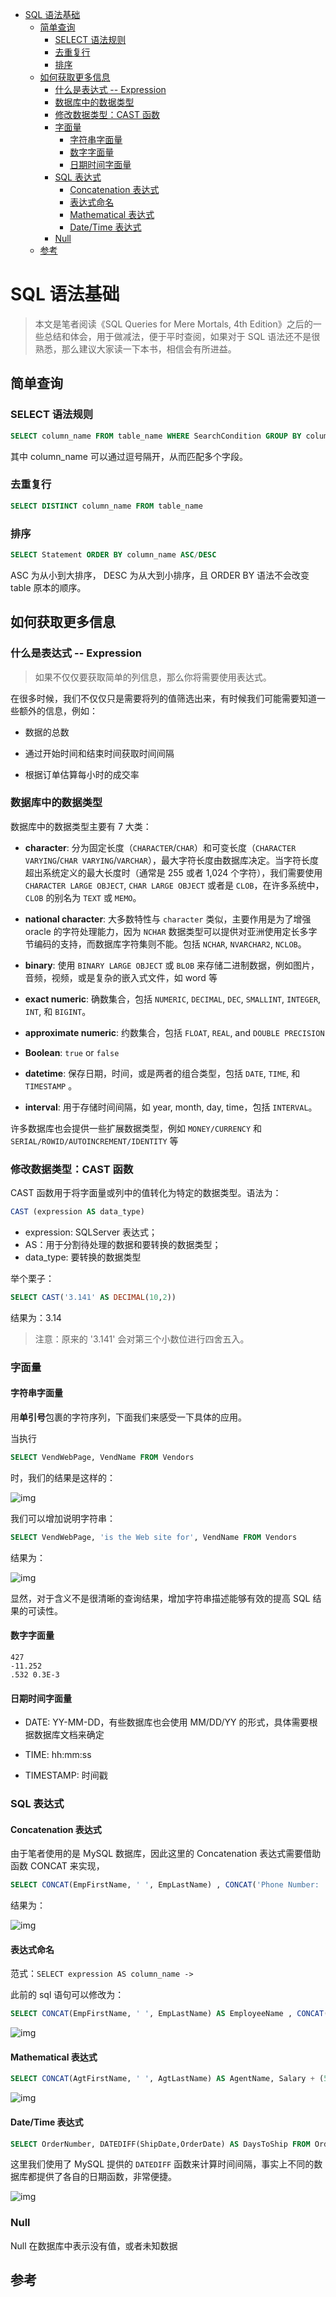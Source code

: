 <!-- TOC -->

- [SQL 语法基础](#sql-语法基础)
    - [简单查询](#简单查询)
        - [SELECT 语法规则](#select-语法规则)
        - [去重复行](#去重复行)
        - [排序](#排序)
    - [如何获取更多信息](#如何获取更多信息)
        - [什么是表达式 -- Expression](#什么是表达式----expression)
        - [数据库中的数据类型](#数据库中的数据类型)
        - [修改数据类型：CAST 函数](#修改数据类型cast-函数)
        - [字面量](#字面量)
            - [字符串字面量](#字符串字面量)
            - [数字字面量](#数字字面量)
            - [日期时间字面量](#日期时间字面量)
        - [SQL 表达式](#sql-表达式)
            - [Concatenation 表达式](#concatenation-表达式)
            - [表达式命名](#表达式命名)
            - [Mathematical 表达式](#mathematical-表达式)
            - [Date/Time 表达式](#datetime-表达式)
        - [Null](#null)
    - [参考](#参考)

<!-- /TOC -->

# SQL 语法基础

> 本文是笔者阅读《SQL Queries for Mere Mortals, 4th Edition》之后的一些总结和体会，用于做减法，便于平时查阅，如果对于 SQL 语法还不是很熟悉，那么建议大家读一下本书，相信会有所进益。

## 简单查询

### SELECT 语法规则

```sql
SELECT column_name FROM table_name WHERE SearchCondition GROUP BY column_name HAVING SearchCondition
```

其中 column_name 可以通过逗号隔开，从而匹配多个字段。

### 去重复行

```sql
SELECT DISTINCT column_name FROM table_name
```

### 排序

```sql
SELECT Statement ORDER BY column_name ASC/DESC
```

ASC 为从小到大排序， DESC 为从大到小排序，且 ORDER BY 语法不会改变 table 原本的顺序。

## 如何获取更多信息

### 什么是表达式 -- Expression

> 如果不仅仅要获取简单的列信息，那么你将需要使用表达式。

在很多时候，我们不仅仅只是需要将列的值筛选出来，有时候我们可能需要知道一些额外的信息，例如：

- 数据的总数

- 通过开始时间和结束时间获取时间间隔

- 根据订单估算每小时的成交率

### 数据库中的数据类型

数据库中的数据类型主要有 7 大类：

- **character**: 分为固定长度（`CHARACTER`/`CHAR`）和可变长度（`CHARACTER VARYING`/`CHAR VARYING`/`VARCHAR`），最大字符长度由数据库决定。当字符长度超出系统定义的最大长度时（通常是 255 或者 1,024 个字符），我们需要使用 `CHARACTER LARGE OBJECT`,  `CHAR LARGE OBJECT` 或者是 `CLOB`，在许多系统中，`CLOB` 的别名为 `TEXT` 或 `MEMO`。

- **national character**: 大多数特性与 `character` 类似，主要作用是为了增强 oracle 的字符处理能力，因为 `NCHAR` 数据类型可以提供对亚洲使用定长多字节编码的支持，而数据库字符集则不能。包括 `NCHAR`, `NVARCHAR2`, `NCLOB`。

- **binary**: 使用 `BINARY LARGE OBJECT` 或 `BLOB` 来存储二进制数据，例如图片，音频，视频，或是复杂的嵌入式文件，如 word 等

- **exact numeric**: 确数集合，包括 `NUMERIC`, `DECIMAL`, `DEC`, `SMALLINT`, `INTEGER`, `INT`, 和 `BIGINT`。

- **approximate numeric**: 约数集合，包括 `FLOAT`, `REAL`, and `DOUBLE PRECISION`

- **Boolean**: `true` or `false`

- **datetime**: 保存日期，时间，或是两者的组合类型，包括 `DATE`, `TIME`, 和 `TIMESTAMP` 。

- **interval**: 用于存储时间间隔，如 year, month, day, time，包括 `INTERVAL`。

许多数据库也会提供一些扩展数据类型，例如 `MONEY/CURRENCY` 和 `SERIAL/ROWID/AUTOINCREMENT/IDENTITY` 等

### 修改数据类型：CAST 函数

CAST 函数用于将字面量或列中的值转化为特定的数据类型。语法为：

```sql
CAST (expression AS data_type)
```

- expression: SQLServer 表达式；
- AS：用于分割待处理的数据和要转换的数据类型；
- data_type: 要转换的数据类型

举个栗子：

```sql
SELECT CAST('3.141' AS DECIMAL(10,2))
```

结果为：3.14
> 注意：原来的 '3.141' 会对第三个小数位进行四舍五入。

### 字面量

#### 字符串字面量

用**单引号**包裹的字符序列，下面我们来感受一下具体的应用。

当执行

```sql
SELECT VendWebPage, VendName FROM Vendors
```

时，我们的结果是这样的：

![img](./assets/sql1.jpg)

我们可以增加说明字符串：

```sql
SELECT VendWebPage, 'is the Web site for', VendName FROM Vendors
```

结果为：

![img](./assets/sql2.jpg)

显然，对于含义不是很清晰的查询结果，增加字符串描述能够有效的提高 SQL 结果的可读性。

#### 数字字面量

```
427
-11.252
.532 0.3E-3
```

#### 日期时间字面量

- DATE: YY-MM-DD，有些数据库也会使用 MM/DD/YY 的形式，具体需要根据数据库文档来确定

- TIME: hh:mm:ss

- TIMESTAMP: 时间戳

### SQL 表达式

#### Concatenation 表达式

由于笔者使用的是 MySQL 数据库，因此这里的 Concatenation 表达式需要借助函数 CONCAT 来实现，

```sql
SELECT CONCAT(EmpFirstName, ' ', EmpLastName) , CONCAT('Phone Number: ', EmpPhoneNumber) FROM Employees
```

结果为：

![img](./assets/sql3.jpg)

#### 表达式命名

范式：`SELECT expression AS column_name ->`

此前的 sql 语句可以修改为：

```sql
SELECT CONCAT(EmpFirstName, ' ', EmpLastName) AS EmployeeName , CONCAT('Phone Number: ', EmpPhoneNumber) AS EmpPhoneNumber FROM Employees
```

![img](./assets/sql4.jpg)

#### Mathematical 表达式

```sql
SELECT CONCAT(AgtFirstName, ' ', AgtLastName) AS AgentName, Salary + (50000 * CommissionRate)  AS ProjectedIncome FROM Agents
```

![img](./assets/sql5.jpg)

#### Date/Time 表达式

```sql
SELECT OrderNumber, DATEDIFF(ShipDate,OrderDate) AS DaysToShip FROM Orders
```

这里我们使用了 MySQL 提供的 `DATEDIFF` 函数来计算时间间隔，事实上不同的数据库都提供了各自的日期函数，非常便捷。

![img](./assets/sql6.jpg)

### Null

Null 在数据库中表示没有值，或者未知数据


## 参考
